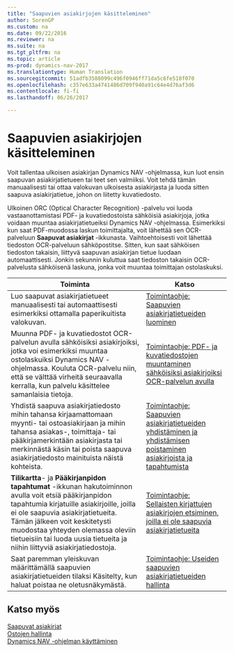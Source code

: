 ```yaml
---
title: "Saapuvien asiakirjojen käsitteleminen"
author: SorenGP
ms.custom: na
ms.date: 09/22/2016
ms.reviewer: na
ms.suite: na
ms.tgt_pltfrm: na
ms.topic: article
ms-prod: dynamics-nav-2017
ms.translationtype: Human Translation
ms.sourcegitcommit: 51adfb3588099c496f0946ff71da5c6fe518f070
ms.openlocfilehash: c357e633a4741486d709f940a91c64e4d76af3d6
ms.contentlocale: fi-fi
ms.lasthandoff: 06/26/2017

---
```


# <a name="process-incoming-documents"></a>Saapuvien asiakirjojen käsitteleminen

Voit tallentaa ulkoisen asiakirjan Dynamics NAV -ohjelmassa, kun luot ensin saapuvan asiakirjatietueen tai teet sen valmiiksi. Voit tehdä tämän manuaalisesti tai ottaa valokuvan ulkoisesta asiakirjasta ja luoda sitten saapuva asiakirjatietue, johon on liitetty kuvatiedosto.

Ulkoinen ORC (Optical Character Recognition) -palvelu voi luoda vastaanottamistasi PDF- ja kuvatiedostoista sähköisiä asiakirjoja, jotka voidaan muuntaa asiakirjatietueiksi Dynamics NAV -ohjelmassa. Esimerkiksi kun saat PDF-muodossa laskun toimittajalta, voit lähettää sen OCR-palveluun **Saapuvat asiakirjat** -ikkunasta. Vaihtoehtoisesti voit lähettää tiedoston OCR-palveluun sähköpostitse. Sitten, kun saat sähköisen tiedoston takaisin, liittyvä saapuvan asiakirjan tietue luodaan automaattisesti. Jonkin sekunnin kuluttua saat tiedoston takaisin OCR-palvelusta sähköisenä laskuna, jonka voit muuntaa toimittajan ostolaskuksi.

|Toiminta     |Katso                   |
|-------|----------------------|
|Luo saapuvat asiakirjatietueet manuaalisesti tai automaattisesti esimerkiksi ottamalla paperikuitista valokuvan.|[Toimintaohje: Saapuvien asiakirjatietueiden luominen](across-how-create-income-document-records.md)|
|Muunna PDF- ja kuvatiedostot OCR-palvelun avulla sähköisiksi asiakirjoiksi, jotka voi esimerkiksi muuntaa ostolaskuiksi Dynamics NAV -ohjelmassa. Kouluta OCR-palvelu niin, että se välttää virheitä seuraavalla kerralla, kun palvelu käsittelee samanlaisia tietoja.|[Toimintaohje: PDF- ja kuvatiedostojen muuntaminen sähköisiksi asiakirjoiksi OCR-palvelun avulla](across-how-use-ocr-pdf-images-files.md)|
|Yhdistä saapuva asiakirjatiedosto mihin tahansa kirjaamattomaan myynti- tai ostoasiakirjaan ja mihin tahansa asiakas-, toimittaja- tai pääkirjamerkintään asiakirjasta tai merkinnästä käsin tai poista saapuva asiakirjatiedosto mainituista näistä kohteista.|[Toimintaohje: Saapuvien asiakirjatietueiden yhdistäminen ja yhdistämisen poistaminen asiakirjoista ja tapahtumista](across-how-connect-disconnect-income-document-records.md)|
|**Tilikartta**- ja **Pääkirjanpidon tapahtumat** -ikkunan hakutoiminnon avulla voit etsiä pääkirjanpidon tapahtumia kirjatuille asiakirjoille, joilla ei ole saapuvia asiakirjatietueita. Tämän jälkeen voit keskitetysti muodostaa yhteyden olemassa oleviin tietueisiin tai luoda uusia tietueita ja niihin liittyviä asiakirjatiedostoja.|[Toimintaohje: Sellaisten kirjattujen asiakirjojen etsiminen, joilla ei ole saapuvia asiakirjatietueita](across-how-find-posted-documents-without-income-document-records.md)|
|Saat paremman yleiskuvan määrittämällä saapuvien asiakirjatietueiden tilaksi Käsitelty, kun haluat poistaa ne oletusnäkymästä.|[Toimintaohje: Useiden saapuvien asiakirjatietueiden hallinta](across-how-manage-many-income-document-records.md)|

## <a name="see-also"></a>Katso myös  
[Saapuvat asiakirjat](across-income-documents.md)  
[Ostojen hallinta](purchasing-manage-purchasing.md)  
[Dynamics NAV -ohjelman käyttäminen](ui-work-product.md)

